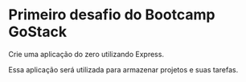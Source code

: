 # Primeiro desafio do Bootcamp GoStack

Crie uma aplicação do zero utilizando Express.

Essa aplicação será utilizada para armazenar projetos e suas tarefas.